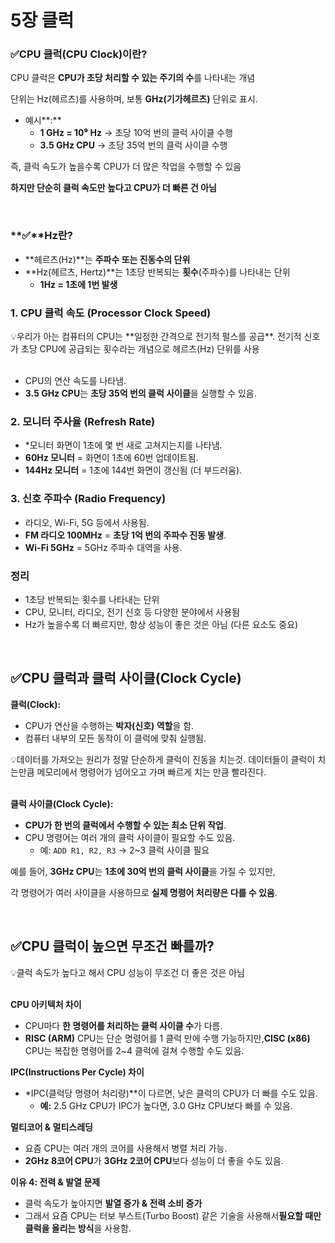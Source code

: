 # 5장 클럭

### **✅CPU 클럭(CPU Clock)이란?**

CPU 클럭은 **CPU가 초당 처리할 수 있는 주기의 수**를 나타내는 개념

단위는 Hz(헤르츠)를 사용하며, 보통 **GHz(기가헤르츠)** 단위로 표시.

- 예시**:**
    - **1 GHz = 10⁹ Hz** → 초당 10억 번의 클럭 사이클 수행
    - **3.5 GHz CPU** → 초당 35억 번의 클럭 사이클 수행

즉, 클럭 속도가 높을수록 CPU가 더 많은 작업을 수행할 수 있음

**하지만 단순히 클럭 속도만 높다고 CPU가 더 빠른 건 아님**


<br>

### **✅**Hz란?

- **헤르츠(Hz)**는 **주파수 또는 진동수의 단위**
- **Hz(헤르츠, Hertz)**는 1초당 반복되는 **횟수**(주파수)를 나타내는 단위
    - **1Hz = 1초에 1번 발생**

### **1. CPU 클럭 속도 (Processor Clock Speed)**

<aside>
💡우리가 아는 컴퓨터의 CPU는 **일정한 간격으로 전기적 펄스를 공급**. 전기적 신호가 초당 CPU에 공급되는  
    횟수라는 개념으로 헤르츠(Hz) 단위를  사용

</aside>

<br>


- CPU의 연산 속도를 나타냄.
- **3.5 GHz CPU**는 **초당 35억 번의 클럭 사이클**을 실행할 수 있음.

### **2. 모니터 주사율 (Refresh Rate)**

- *모니터 화면이 1초에 몇 번 새로 고쳐지는지를 나타냄.
- **60Hz 모니터** = 화면이 1초에 60번 업데이트됨.
- **144Hz 모니터** = 1초에 144번 화면이 갱신됨 (더 부드러움).

### **3. 신호 주파수 (Radio Frequency)**

- 라디오, Wi-Fi, 5G 등에서 사용됨.
- **FM 라디오 100MHz** = **초당 1억 번의 주파수 진동 발생**.
- **Wi-Fi 5GHz** = 5GHz 주파수 대역을 사용.

### 정리

- 1초당 반복되는 횟수를 나타내는 단위
- CPU, 모니터, 라디오, 전기 신호 등 다양한 분야에서 사용됨
- Hz가 높을수록 더 빠르지만, 항상 성능이 좋은 것은 아님 (다른 요소도 중요)

<br>


## **✅CPU 클럭과 클럭 사이클(Clock Cycle)**

 **클럭(Clock):**

- CPU가 연산을 수행하는 **박자(신호) 역할**을 함.
- 컴퓨터 내부의 모든 동작이 이 클럭에 맞춰 실행됨.

<aside>
💡데이터를 가져오는 원리가 정말 단순하게 클럭이 진동을 치는것.
   데이터들이 클럭이 치는만큼 메모리에서  명령어가 넘어오고 가며 빠르게 치는 만큼 빨라진다.


<br>
<br>

</aside>

**클럭 사이클(Clock Cycle):**

- **CPU가 한 번의 클럭에서 수행할 수 있는 최소 단위 작업**.
- CPU 명령어는 여러 개의 클럭 사이클이 필요할 수도 있음.
    - 예: `ADD R1, R2, R3` → 2~3 클럭 사이클 필요

예를 들어, **3GHz CPU**는 **1초에 30억 번의 클럭 사이클**을 가질 수 있지만,

각 명령어가 여러 사이클을 사용하므로 **실제 명령어 처리량은 다를 수 있음**.

<br>


## **✅CPU 클럭이 높으면 무조건 빠를까?**

<aside>
💡클럭 속도가 높다고 해서 CPU 성능이 무조건 더 좋은 것은 아님

<br>
<br>


</aside>

**CPU 아키텍처 차이**

- CPU마다 **한 명령어를 처리하는 클럭 사이클 수**가 다름.
- **RISC (ARM)** CPU는 단순 명령어를 1 클럭 만에 수행 가능하지만,**CISC (x86)** CPU는 복잡한 명령어를 2~4 클럭에 걸쳐 수행할 수도 있음.

**IPC(Instructions Per Cycle) 차이**

- *IPC(클럭당 명령어 처리량)**이 다르면, 낮은 클럭의 CPU가 더 빠를 수도 있음.
    - **예:** 2.5 GHz CPU가 IPC가 높다면, 3.0 GHz CPU보다 빠를 수 있음.

**멀티코어 & 멀티스레딩**

- 요즘 CPU는 여러 개의 코어를 사용해서 병렬 처리 가능.
- **2GHz 8코어 CPU**가 **3GHz 2코어 CPU**보다 성능이 더 좋을 수도 있음.

**이유 4: 전력 & 발열 문제**

- 클럭 속도가 높아지면 **발열 증가 & 전력 소비 증가**
- 그래서 요즘 CPU는 터보 부스트(Turbo Boost) 같은 기술을 사용해서**필요할 때만 클럭을 올리는 방식**을 사용함.